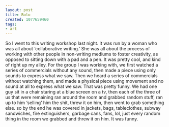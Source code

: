 ```yaml
---
layout: post
title: Bolo
created: 1077659460
tags:
- art
---
```

So I went to this writing workshop last night. It was run by a woman who was all about ‘collaborative writing.’ She was all about the process of working with other people in non-writing mediums to foster creativity, as opposed to sitting down with a pad and a pen. It was pretty cool, and kind of right up my alley. For the group I was working with, we first watched a series of commercials without any sound, then made a piece using only sounds to express what we saw. Then we heard a series of commercials without watching them, and made a physical piece using movement and no sound at all to express what we saw. That was pretty funny. We had one guy sit in a chair staring at a blue screen on a tv, then each of the three of us that were remaining ran around the room and grabbed random stuff, ran up to him ‘selling’ him the shit, threw it on him, then went to grab something else. so by the end he was covered in jackets, bags, tableclothes, subway sandwiches, fire extinguishers, garbage cans, fans, lol, just every random thing in the room we grabbed and threw it on him. It was funny.
